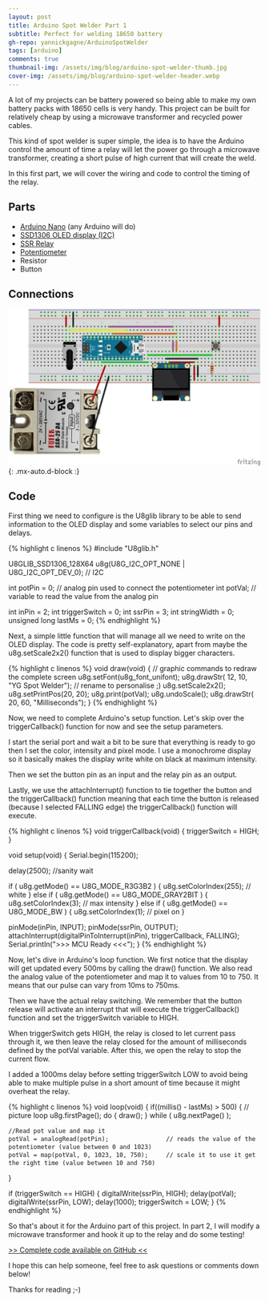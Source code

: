 ```yaml
---
layout: post
title: Arduino Spot Welder Part 1
subtitle: Perfect for welding 18650 battery
gh-repo: yannickgagne/ArduinoSpotWelder
tags: [arduino]
comments: true
thumbnail-img: /assets/img/blog/arduino-spot-welder-thumb.jpg
cover-img: /assets/img/blog/arduino-spot-welder-header.webp
---
```


A lot of my projects can be battery powered so being able to make my own battery packs with 18650 cells is very handy. This project can be built for relatively cheap by using a microwave transformer and recycled power cables.

This kind of spot welder is super simple, the idea is to have the Arduino control the amount of time a relay will let the power go through a microwave transformer, creating a short pulse of high current that will create the weld.

In this first part, we will cover the wiring and code to control the timing of the relay.

## **Parts**
- [Arduino Nano](https://amzn.to/3eAUiVA) (any Arduino will do)
- [SSD1306 OLED display (I2C)](https://amzn.to/3S1KZMc)
- [SSR Relay](https://amzn.to/3MRU6hH)
- [Potentiometer](https://amzn.to/3s4Surb)
- Resistor
- Button

## **Connections**

![Fritzing](/assets/img/blog/arduino-spot-welder-fritzing.webp){: .mx-auto.d-block :}

## **Code**

First thing we need to configure is the U8glib library to be able to send information to the OLED display and some variables to select our pins and delays.

{% highlight c linenos %}
#include "U8glib.h"

U8GLIB_SSD1306_128X64 u8g(U8G_I2C_OPT_NONE | U8G_I2C_OPT_DEV_0);	// I2C

int potPin = 0;   // analog pin used to connect the potentiometer
int potVal;       // variable to read the value from the analog pin

int inPin = 2;
int triggerSwitch = 0;
int ssrPin = 3;
int stringWidth = 0;
unsigned long lastMs = 0;
{% endhighlight %}

Next, a simple little function that will manage all we need to write on the OLED display. The code is pretty self-explanatory, apart from maybe the u8g.setScale2x2() function that is used to display bigger characters.

{% highlight c linenos %}
void draw(void) {
  // graphic commands to redraw the complete screen
  u8g.setFont(u8g_font_unifont);
  u8g.drawStr( 12, 10, "YG Spot Welder"); // rename to personalise ;)
  u8g.setScale2x2();
  u8g.setPrintPos(20, 20);
  u8g.print(potVal);
  u8g.undoScale();
  u8g.drawStr( 20, 60, "Milliseconds");
}
{% endhighlight %}

Now, we need to complete Arduino's setup function. Let's skip over the triggerCallback() function for now and see the setup parameters.

I start the serial port and wait a bit to be sure that everything is ready to go then I set the color, intensity and pixel mode. I use a monochrome display so it basically makes the display write white on black at maximum intensity.

Then we set the button pin as an input and the relay pin as an output.

Lastly, we use the attachInterrupt() function to tie together the button and the triggerCallback() function meaning that each time the button is released (because I selected FALLING edge) the triggerCallback() function will execute.

{% highlight c linenos %}
void triggerCallback(void) {
  triggerSwitch = HIGH;
}

void setup(void) {
  Serial.begin(115200);

  delay(2500); //sanity wait

  if ( u8g.getMode() == U8G_MODE_R3G3B2 ) {
    u8g.setColorIndex(255);     // white
  }
  else if ( u8g.getMode() == U8G_MODE_GRAY2BIT ) {
    u8g.setColorIndex(3);         // max intensity
  }
  else if ( u8g.getMode() == U8G_MODE_BW ) {
    u8g.setColorIndex(1);         // pixel on
  }

  pinMode(inPin, INPUT);
  pinMode(ssrPin, OUTPUT);
  attachInterrupt(digitalPinToInterrupt(inPin), triggerCallback, FALLING);
  Serial.println(">>> MCU Ready <<<");
}
{% endhighlight %}

Now, let's dive in Arduino's loop function. We first notice that the display will get updated every 500ms by calling the draw() function. We also read the analog value of the potentiometer and map it to values from 10 to 750. It means that our pulse can vary from 10ms to 750ms.

Then we have the actual relay switching. We remember that the button release will activate an interrupt that will execute the triggerCallback() function and set the triggerSwitch variable to HIGH.

When triggerSwitch gets HIGH, the relay is closed to let current pass through it, we then leave the relay closed for the amount of milliseconds defined by the potVal variable. After this, we open the relay to stop the current flow.

I added a 1000ms delay before setting triggerSwitch LOW to avoid being able to make multiple pulse in a short amount of time because it might overheat the relay.

{% highlight c linenos %}
void loop(void) {
  if((millis() - lastMs) > 500) {
    // picture loop
    u8g.firstPage();
    do {
      draw();
    } while ( u8g.nextPage() );

    //Read pot value and map it
    potVal = analogRead(potPin);                // reads the value of the potentiometer (value between 0 and 1023)
    potVal = map(potVal, 0, 1023, 10, 750);     // scale it to use it get the right time (value between 10 and 750)
  }

  if (triggerSwitch == HIGH) {
    digitalWrite(ssrPin, HIGH);
    delay(potVal);
    digitalWrite(ssrPin, LOW);
    delay(1000);
    triggerSwitch = LOW;
  }
{% endhighlight %}

So that's about it for the Arduino part of this project. In part 2, I will modify a microwave transformer and hook it up to the relay and do some testing!

[>> Complete code available on GitHub <<](https://github.com/yannickgagne/ArduinoSpotWelder)

I hope this can help someone, feel free to ask questions or comments down below!

Thanks for reading ;-)
